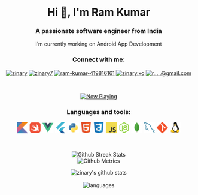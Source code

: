 <h1 align="center">Hi 👋, I'm Ram Kumar</h1>
<h3 align="center">A passionate software engineer from India</h3>
<p  align="center">
 I’m currently working on Android App Development

</p>
<h3 align="center">Connect with me:</h3>
<p align="center">
<a href="https://t.me/zinary" target="blank">
<img align="center" src="https://camo.githubusercontent.com/f4b401dd7cd9b7840fd31acafd49e151a80e4c9600bf219934461b96dd98e013/68747470733a2f2f6564656e742e6769746875622e696f2f537570657254696e7949636f6e732f696d616765732f7376672f74656c656772616d2e737667" alt="zinary" height="30" width="40" /></a>
<a href="https://twitter.com/zinary7" target="blank"><img align="center" src="https://camo.githubusercontent.com/35b0b8bfbd8840f35607fb56ad0a139047fd5d6e09ceb060c5c6f0a5abd1044c/68747470733a2f2f6564656e742e6769746875622e696f2f537570657254696e7949636f6e732f696d616765732f7376672f747769747465722e737667" alt="zinary7" height="30" width="40" /></a>
<a href="https://linkedin.com/in/ram-kumar-419816161" target="blank"><img align="center" src="https://camo.githubusercontent.com/c8a9c5b414cd812ad6a97a46c29af67239ddaeae08c41724ff7d945fb4c047e5/68747470733a2f2f6564656e742e6769746875622e696f2f537570657254696e7949636f6e732f696d616765732f7376672f6c696e6b6564696e2e737667" alt="ram-kumar-419816161" height="30" width="40" /></a>
<a href="https://instagram.com/zinary.xo" target="blank"><img align="center" src="https://camo.githubusercontent.com/c9dacf0f25a1489fdbc6c0d2b41cda58b77fa210a13a886d6f99e027adfbd358/68747470733a2f2f6564656e742e6769746875622e696f2f537570657254696e7949636f6e732f696d616765732f7376672f696e7374616772616d2e737667" alt="zinary.xo" height="30" width="40" /></a>
<a href="https://mailhide.io/e/mNwyVMy0" onclick="popup=window.open('https://mailhide.io/e/mNwyVMy0','mailhidepopup','width=580,height=635'); return false;" target="blank"><img align="center" src="https://camo.githubusercontent.com/4a3dd8d10a27c272fd04b2ce8ed1a130606f95ea6a76b5e19ce8b642faa18c27/68747470733a2f2f6564656e742e6769746875622e696f2f537570657254696e7949636f6e732f696d616765732f7376672f676d61696c2e737667" alt="r.....@gmail.com" height="30" width="40" /></a>
</p>
 <br>
 <p align="center">
 <a  href="https://MY_VERCEL_DEPLOYMENT_URL/now-playing?open">
    <img src="https://spotify-now-playing-zinary.vercel.app/now-playing" width="256" height="64" alt="Now Playing">
</a>
 </p>
<h3 align="center">Languages and tools:</h3>
<p align="center">
<img src=https://raw.githubusercontent.com/devicons/devicon/master/icons/kotlin/kotlin-original.svg alt=kotlin width="30" height="30"/>
<img src=https://raw.githubusercontent.com/devicons/devicon/master/icons/swift/swift-original.svg alt=python width="30" height="30"/>
<img src=https://raw.githubusercontent.com/devicons/devicon/master/icons/vuejs/vuejs-original.svg alt=python width="30" height="30"/>
<img src=https://raw.githubusercontent.com/devicons/devicon/master/icons/flutter/flutter-original.svg alt=python width="30" height="30"/>
<img src=https://raw.githubusercontent.com/devicons/devicon/master/icons/python/python-original.svg alt=python width="30" height="30"/>
<img src=https://raw.githubusercontent.com/devicons/devicon/master/icons/html5/html5-original.svg alt=html5 width="30" height="30"/>
<img src=https://raw.githubusercontent.com/devicons/devicon/master/icons/css3/css3-original.svg alt=css3 width="30" height="30"/>
<img src=https://raw.githubusercontent.com/devicons/devicon/master/icons/javascript/javascript-original.svg alt=javascript width="30" height="30"/>
<img src=https://raw.githubusercontent.com/devicons/devicon/master/icons/nodejs/nodejs-original.svg alt=nodejs width="30" height="30"/>
<img src=https://raw.githubusercontent.com/devicons/devicon/master/icons/mongodb/mongodb-original.svg alt=mongodb width="30" height="30"/>
<img src=https://raw.githubusercontent.com/devicons/devicon/master/icons/mysql/mysql-original.svg alt=express width="30" height="30"/>
<img src=https://raw.githubusercontent.com/devicons/devicon/master/icons/git/git-original.svg alt=git width="30" height="30"/>
<img src=https://raw.githubusercontent.com/devicons/devicon/master/icons/linux/linux-original.svg alt=linux width="30" height="30"/>
</p>

<br>

<p align="center">




 <img width="500" src="https://github-readme-streak-stats.herokuapp.com/?user=zinary" alt="Github Streak Stats">
 <br>
 <img width="500" src="https://metrics.lecoq.io/zinary" alt="Github Metrics">
  
 <br>
<p align="center">
  <img width="500" alt="zinary's github stats" src="https://github-readme-stats.vercel.app/api?username=zinary&&show_icons=true&title_color=ffffff&icon_color=bb2acf&text_color=daf7dc&bg_color=151515" ><br><br>
  <img width="500" alt="languages" src="https://github-readme-stats.vercel.app/api/top-langs/?username=zinary&layout=compact&theme=tokyonight&langs_count=10">
 </p>


